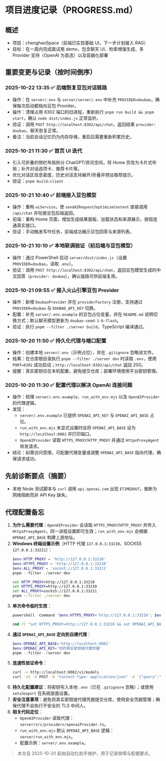 ﻿# 项目进度记录（PROGRESS.md）
## 概述
- 项目：chenghaoSpace（前端已实现基础 UI，下一步计划接入 RAG）
- 目标：在一周内完成面试用 demo，包含聊天 UI、检索增强生成、多 Provider 支持（OpenAI 为首选）以及容器化部署

## 重要变更与记录（按时间倒序）
### 2025-10-22 13:35 ✅ 后端恢复豆包对话链路
- 操作：在 `server/.env` 与 `server/server/.env` 中补充 `PROVIDER=doubao`，确保每次启动都指向豆包 Provider。
- 操作：清理占用 8302 端口的旧进程，重新执行 `pnpm run build && pnpm start`，确认 `node dist/index.js` 正常监听。
- 验证：调用 `POST http://localhost:8302/api/chat`，返回结果 `provider: doubao`，聊天恢复正常。
- 备注：当前会话记忆仍为内存存储，重启后需要重新积累历史。

### 2025-10-21 11:30 ✅ 首页 UI 迭代
- 引入可折叠的侧栏布局拆分 ChatGPT/资讯空间，将 Home 页改为卡片式布局；补齐对话选项卡、推荐卡片等。
- 优化对话区信息密度，历史对话支持展开/折叠并预设推荐提示。
- 验证：`pnpm build:client`

### 2025-10-21 10:40 ✅ 前端接入豆包模型
- 操作：重构 `aiService`，使 `sendAIRequest`/`optimizeContent` 直接调用 `/api/chat` 并衔接豆包后端返回。
- 前端：重构 Home 页面，增加生成结果面板、加载状态和来源展示，按钮连通真实接口。
- 验证：手动触发写作任务，前端成功展示豆包回答与来源列表。

### 2025-10-21 10:10 ✅ 本地联调验证（前后端与豆包模型）
- 操作：通过 PowerShell 启动 `server/dist/index.js`（设置 `PROVIDER=doubao`，读取 `.env`）。
- 验证：调用 `POST http://localhost:8302/api/chat`，返回豆包模型生成的中文回答（`provider: doubao`），确认链路可供前端复用。

### 2025-10-21 09:55 ✅ 接入火山引擎豆包 Provider
- 操作：新增 `DoubaoProvider` 并在 `providerFactory` 注册，支持通过 `PROVIDER=doubao` 与 `DOUBAO_API_KEY` 切换。
- 配置：补充 `server/.env.example` 的豆包占位变量，并在 `README.md` 说明切换方式；默认聊天模型更新为 `doubao-seed-1-6-flash`。
- 验证：执行 `pnpm --filter ./server build`，TypeScript 编译通过。

### 2025-10-20 11:50 ✅ 持久化代理与端口配置
- 操作：创建本地 `server/.env`（示例占位），并在 `.gitignore` 忽略该文件。
- 结果：在仓库根目录执行 `pnpm --filter ./server dev` 时读取 `.env`，使用 `PORT=8302` 成功启动；`http://localhost:8302/api/chat` 返回 200。
- 提醒：真实密钥仅在本机配置，避免提交仓库；部署环境使用平台密钥管理。

### 2025-10-20 11:30 ✅ 配置代理以解决 OpenAI 连接问题
- 操作：梳理 `server/.env.example`、`run_with_env.mjs` 以及 `OpenAIProvider` 的代理逻辑。
- 发现：
  - `server/.env.example` 已提供 `OPENAI_API_KEY` 与 `OPENAI_API_BASE` 占位。
  - `run_with_env.mjs` 未显式设置时会将 `OPENAI_API_BASE` 设为 `http://localhost:8082` 并打印端口。
  - `OpenAIProvider` 读取 `HTTPS_PROXY`/`HTTP_PROXY` 并通过 `HttpsProxyAgent` 转发请求。
- 结论：如需访问受限，可配置代理变量或调整 `OPENAI_API_BASE` 指向代理，确保请求成功。

## 先前诊断要点（摘要）
- 本地 Node 测试脚本与 `curl` 调用 `api.openai.com` 出现 `ETIMEDOUT`，推断为网络阻断而非 API Key 缺失。

## 代理配置备忘
1. **为什么需要代理**：`OpenAIProvider` 会读取 `HTTPS_PROXY`/`HTTP_PROXY` 并传入 `HttpsProxyAgent`，同一进程设置即可生效；`run_with_env.mjs` 会根据 `OPENAI_API_BASE` 构建上游地址。
2. **Windows 终端设置示例**（HTTP 代理 `127.0.0.1:33210`、SOCKS5 `127.0.0.1:33211`）：
   ```powershell
   $env:HTTP_PROXY = 'http://127.0.0.1:33210'
   $env:HTTPS_PROXY = 'http://127.0.0.1:33210'
   $env:ALL_PROXY = 'socks5://127.0.0.1:33211'
   pnpm --filter ./server dev
   ```
   ```cmd
   set HTTP_PROXY=http://127.0.0.1:33210
   set HTTPS_PROXY=http://127.0.0.1:33210
   set ALL_PROXY=socks5://127.0.0.1:33211
   pnpm --filter ./server dev
   ```
3. **单次命令临时生效**：
   ```powershell
   powershell -Command "$env:HTTPS_PROXY='http://127.0.0.1:33210'; $env:OPENAI_API_BASE='http://localhost:8082'; pnpm --filter ./server dev"
   ```
   ```cmd
   cmd /C "set HTTPS_PROXY=http://127.0.0.1:33210 && set OPENAI_API_BASE=http://localhost:8082 && pnpm --filter ./server dev"
   ```
4. **通过 `OPENAI_API_BASE` 定向到自建代理**：
   ```powershell
   $env:OPENAI_API_BASE='http://localhost:8082'
   $env:OPENAI_API_KEY='你的真实密钥或代理凭据'
   pnpm --filter ./server dev
   ```
5. **连通性验证命令**：
   ```bash
   curl -v http://localhost:8082/v1/models
   curl -sS -X POST -H "Content-Type: application/json" -d '{"query":"测试OpenAI连接"}' http://localhost:8000/api/chat -w '\nHTTP_STATUS:%{http_code}\n'
   ```
6. **持久化配置建议**：将密钥写入本地 `.env`（已在 `.gitignore` 忽略）；或使用 `setx`/`export` 在系统层面设置。
7. **安全注意事项**：避免将真实密钥或代理凭据提交仓库，使用安全凭据管理；确保代理不会执行不安全的 TLS 中间人。
8. **相关代码定位**：
   - `OpenAIProvider` 读取代理：`server/src/providers/openaiProvider.ts`。
   - `run_with_env.mjs` 默认 `OPENAI_API_BASE` 逻辑：`server/run_with_env.mjs`。
   - 配置示例：`server/.env.example`。

> 本文自 2025-10-20 起由自动化助手维护，用于记录排障与配置要点。
